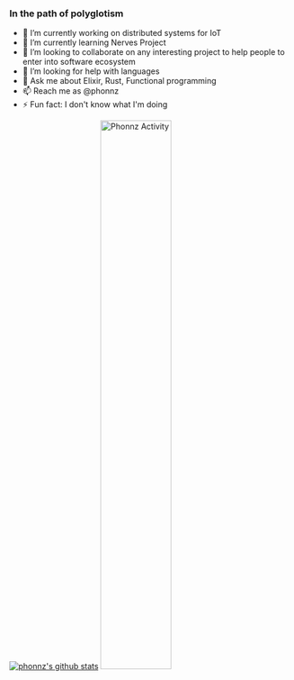 ### In the path of polyglotism

- 🔭 I’m currently working on distributed systems for IoT
- 🌱 I’m currently learning Nerves Project
- 👯 I’m looking to collaborate on any interesting project to help people to enter into software ecosystem
- 🤔 I’m looking for help with languages
- 💬 Ask me about Elixir, Rust, Functional programming
- 📫 Reach me as @phonnz
- ⚡ Fun fact: I don't know what I'm doing

[![phonnz's github stats](https://github-readme-stats.vercel.app/api/top-langs?username=phonnz&hide_title=true)](https://github.com/phonnz/github-readme-stats)
<img src="https://wakatime.com/share/@phonnz/9ab546f7-805b-4a59-90a4-90b2cc3758f1.svg" alt="Phonnz Activity" width="50%"/> 
